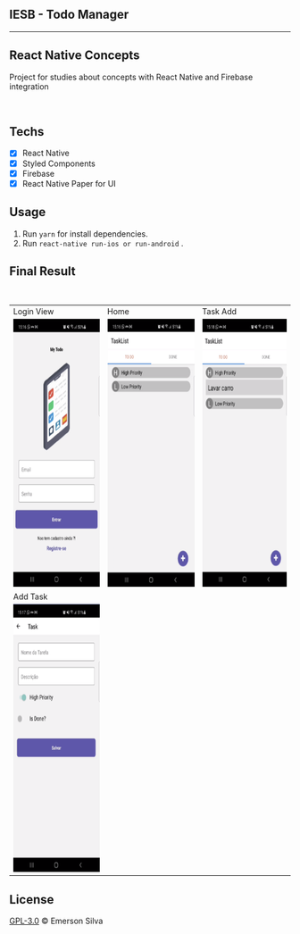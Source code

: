 ## IESB - Todo Manager

<hr>

## React Native Concepts

Project for studies about concepts with React Native and Firebase integration

<br />

## Techs

- [x] React Native
- [x] Styled Components
- [x] Firebase
- [x] React Native Paper for UI

## Usage

1. Run `yarn` for install dependencies.<br />
1. Run `react-native run-ios or run-android` .<br />

## Final Result

<br />

<table cellspacing="0">
  <tr>
    <td>Login View</td>
    <td>Home</td>
    <td>Task Add</td>
  </tr>
  <tr>
    <td><img src="login.png" width=300 height=480></td>
    <td><img src="empty-tasks.png" width=300 height=480></td>
    <td><img src="view-home.png" width=300 height=480></td>
  </tr>
    <tr>
        <td>Add Task</td>
    </tr>
    <tr>
        <td><img src="task.png" width=300 height=480></td>
    </tr>
 </table>



## License

[GPL-3.0](emersonjds@fsf.com) © Emerson Silva
